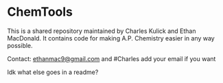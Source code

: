 # ChemTools

This is a shared repository maintained by Charles Kulick and Ethan MacDonald.
It contains code for making A.P. Chemistry easier in any way possible. 

Contact: ethanmac9@gmail.com and #Charles add your email if you want

Idk what else goes in a readme?
